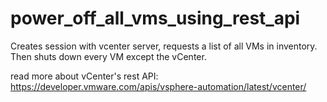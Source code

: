 # power_off_all_vms_using_rest_api
Creates session with vcenter server, requests a list of all VMs in inventory. Then shuts down every VM except the vCenter.

read more about vCenter's rest API:
https://developer.vmware.com/apis/vsphere-automation/latest/vcenter/
